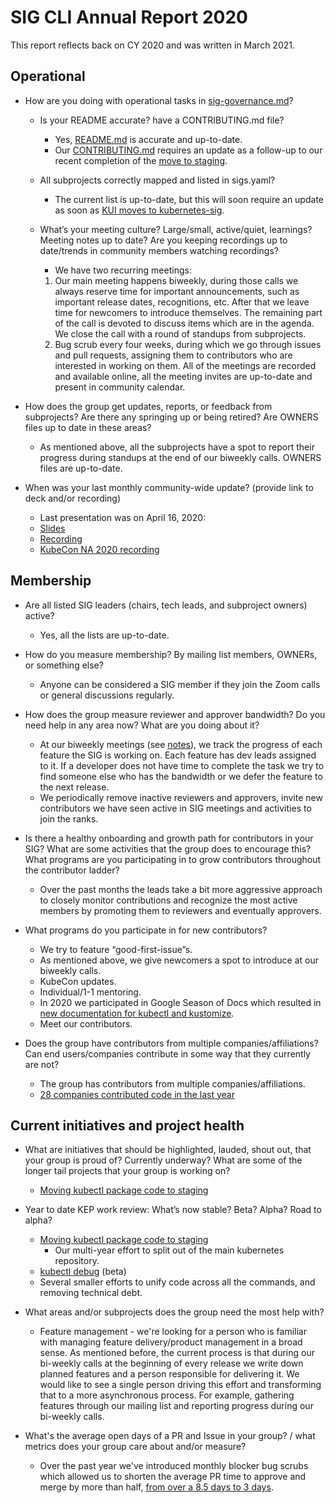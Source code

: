 # SIG CLI Annual Report 2020

This report reflects back on CY 2020 and was written in March 2021.

## Operational

* How are you doing with operational tasks in [sig-governance.md](https://github.com/kubernetes/community/blob/master/committee-steering/governance/sig-governance.md)?

    * Is your README accurate? have a CONTRIBUTING.md file?
        * Yes, [README.md](https://github.com/kubernetes/community/blob/master/sig-cli/README.md) is accurate and up-to-date.
        * Our [CONTRIBUTING.md](https://github.com/kubernetes/community/blob/master/sig-cli/CONTRIBUTING.md) requires an update as a follow-up to our recent completion of the [move to staging](https://github.com/kubernetes/enhancements/issues/1020).

    * All subprojects correctly mapped and listed in sigs.yaml?
        * The current list is up-to-date, but this will soon require an update as soon as [KUI moves to kubernetes-sig](https://github.com/kubernetes/org/issues/2461).

    * What’s your meeting culture? Large/small, active/quiet, learnings? Meeting notes up to date? Are you keeping recordings up to date/trends in community members watching recordings?
        * We have two recurring meetings:
        1. Our main meeting happens biweekly, during those calls we always reserve time for important announcements, such as important release dates, recognitions, etc. After that we leave time for newcomers to introduce themselves. The remaining part of the call is devoted to discuss items which are in the agenda. We close the call with a round of standups from subprojects.
        2. Bug scrub every four weeks, during which we go through issues and pull requests, assigning them to contributors who are interested in working on them.
        All of the meetings are recorded and available online, all the meeting invites are up-to-date and present in community calendar.

* How does the group get updates, reports, or feedback from subprojects? Are there any springing up or being retired? Are OWNERS files up to date in these areas?
    * As mentioned above, all the subprojects have a spot to report their progress during standups at the end of our biweekly calls. OWNERS files are up-to-date.

* When was your last monthly community-wide update? (provide link to deck and/or recording)
    * Last presentation was on April 16, 2020:
    * [Slides](https://docs.google.com/presentation/d/1Y8SHFz6yyYS6rvRCgYUrSgF-moPk_YB6A-7Ykw5eWnU/edit#slide=id.g401c104a3c_0_)
    * [Recording](https://youtu.be/Y3z2grPHRh4?t=415)
    * [KubeCon NA 2020 recording](https://www.youtube.com/watch?v=gTzv6mpTYWw)

## Membership

* Are all listed SIG leaders (chairs, tech leads, and subproject owners) active?
    * Yes, all the lists are up-to-date.

* How do you measure membership? By mailing list members, OWNERs, or something else?
    * Anyone can be considered a SIG member if they join the Zoom calls or general discussions regularly.

* How does the group measure reviewer and approver bandwidth? Do you need help in any area now? What are you doing about it?
    * At our biweekly meetings (see [notes](https://docs.google.com/document/d/1r0YElcXt6G5mOWxwZiXgGu_X6he3F--wKwg-9UBc29I/edit)), we track the progress of each feature the SIG is working on. Each feature has dev leads assigned to it. If a developer does not have time to complete the task we try to find someone else who has the bandwidth or we defer the feature to the next release.
    * We periodically remove inactive reviewers and approvers, invite new contributors we have seen active in SIG meetings and activities to join the ranks.

* Is there a healthy onboarding and growth path for contributors in your SIG? What are some activities that the group does to encourage this? What programs are you participating in to grow contributors throughout the contributor ladder?
    * Over the past months the leads take a bit more aggressive approach to closely monitor contributions and recognize the most active members by promoting them to reviewers and eventually approvers.

* What programs do you participate in for new contributors?
    * We try to feature “good-first-issue”s.
    * As mentioned above, we give newcomers a spot to introduce at our biweekly calls.
    * KubeCon updates.
    * Individual/1-1 mentoring.
    * In 2020 we participated in Google Season of Docs which resulted in [new documentation for kubectl and kustomize](https://kubectl.docs.kubernetes.io/).
    * Meet our contributors.

* Does the group have contributors from multiple companies/affiliations? Can end users/companies contribute in some way that they currently are not?
    * The group has contributors from multiple companies/affiliations.
    * [28 companies contributed code in the last year](https://k8s.devstats.cncf.io/d/8/company-statistics-by-repository-group?orgId=1&var-period=y&var-metric=contributions&var-repogroup_name=SIG%20CLI&var-companies=All)

## Current initiatives and project health

* What are initiatives that should be highlighted, lauded, shout out, that your group is proud of? Currently underway? What are some of the longer tail projects that your group is working on?
    * [Moving kubectl package code to staging](https://github.com/kubernetes/enhancements/issues/1020)

* Year to date KEP work review: What’s now stable? Beta? Alpha? Road to alpha?
    * [Moving kubectl package code to staging](https://github.com/kubernetes/enhancements/issues/1020)
        * Our multi-year effort to split out of the main kubernetes repository.
    * [kubectl debug](https://github.com/kubernetes/enhancements/issues/1441) (beta)
    * Several smaller efforts to unify code across all the commands, and removing technical debt.

* What areas and/or subprojects does the group need the most help with?
    * Feature management - we're looking for a person who is familiar with managing feature delivery/product management in a broad sense. As mentioned before, the current process is that during our bi-weekly calls at the beginning of every release we write down planned features and a person responsible for delivering it. We would like to see a single person driving this effort and transforming that to a more asynchronous process. For example, gathering features through our mailing list and reporting progress during our bi-weekly calls.

* What's the average open days of a PR and Issue in your group? / what metrics does your group care about and/or measure?
    * Over the past year we've introduced monthly blocker bug scrubs which allowed us to shorten the average PR time to approve and merge by more than half, [from over a 8.5 days to 3 days](https://k8s.devstats.cncf.io/d/44/pr-time-to-approve-and-merge?orgId=1&from=1577865600000&to=1609488000000&var-period=y&var-repogroup_name=SIG%20CLI&var-apichange=All&var-size_name=All&var-kind_name=All).
